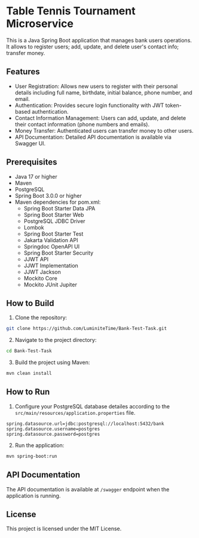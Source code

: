 # Table Tennis Tournament Microservice

This is a Java Spring Boot application that manages bank users operations. It allows to register users; add, update, and delete user's contact info; transfer money.

## Features

- User Registration: Allows new users to register with their personal details including full name, birthdate, initial balance, phone number, and email.
- Authentication: Provides secure login functionality with JWT token-based authentication.
- Contact Information Management: Users can add, update, and delete their contact information (phone numbers and emails).
- Money Transfer: Authenticated users can transfer money to other users.
- API Documentation: Detailed API documentation is available via Swagger UI.

## Prerequisites

- Java 17 or higher
- Maven
- PostgreSQL
- Spring Boot 3.0.0 or higher
- Maven dependencies for pom.xml:
    - Spring Boot Starter Data JPA
    - Spring Boot Starter Web
    - PostgreSQL JDBC Driver
    - Lombok
    - Spring Boot Starter Test
    - Jakarta Validation API
    - Springdoc OpenAPI UI
    - Spring Boot Starter Security
    - JJWT API
    - JJWT Implementation
    - JJWT Jackson
    - Mockito Core
    - Mockito JUnit Jupiter

## How to Build

1. Clone the repository:

```bash
git clone https://github.com/LuminiteTime/Bank-Test-Task.git
```

2. Navigate to the project directory:

```bash
cd Bank-Test-Task
```

3. Build the project using Maven:

```bash
mvn clean install
```

## How to Run

1. Configure your PostgreSQL database detailes according to the `src/main/resources/application.properties` file.

```properties
spring.datasource.url=jdbc:postgresql://localhost:5432/bank
spring.datasource.username=postgres
spring.datasource.password=postgres
```

2. Run the application:

```bash
mvn spring-boot:run
```

## API Documentation

The API documentation is available at `/swagger` endpoint when the application is running.

## License

This project is licensed under the MIT License.